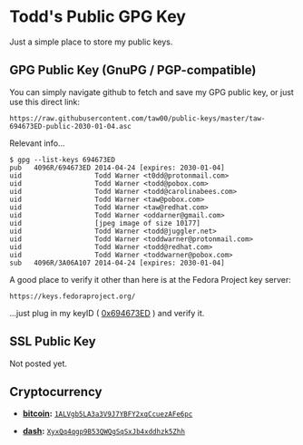 # Todd's Public GPG Key

Just a simple place to store my public keys.

## GPG Public Key (GnuPG / PGP-compatible)

You can simply navigate github to fetch and save my GPG public key, or just use this direct link:

    https://raw.githubusercontent.com/taw00/public-keys/master/taw-694673ED-public-2030-01-04.asc

Relevant info...

	$ gpg --list-keys 694673ED
	pub   4096R/694673ED 2014-04-24 [expires: 2030-01-04]
	uid                  Todd Warner <t0dd@protonmail.com>
	uid                  Todd Warner <todd@pobox.com>
	uid                  Todd Warner <todd@carolinabees.com>
	uid                  Todd Warner <taw@pobox.com>
	uid                  Todd Warner <taw@redhat.com>
	uid                  Todd Warner <oddarner@gmail.com>
	uid                  [jpeg image of size 10177]
	uid                  Todd Warner <todd@juggler.net>
	uid                  Todd Warner <toddwarner@protonmail.com>
	uid                  Todd Warner <todd@redhat.com>
	uid                  Todd Warner <toddwarner@pobox.com>
	sub   4096R/3A06A107 2014-04-24 [expires: 2030-01-04]




A good place to verify it other than here is at the Fedora Project key server:

    https://keys.fedoraproject.org/

...just plug in my keyID ( [0x694673ED](https://keys.fedoraproject.org/pks/lookup?search=0x694673ED&fingerprint=on&op=vindex) ) and verify it.

## SSL Public Key

Not posted yet.

## Cryptocurrency

* **[bitcoin](https://bitcoin.org):** [`1ALVgb5LA3a3V9J7YBFY2xqCcuezAFe6pc`](https://blockexplorer.com/address/1ALVgb5LA3a3V9J7YBFY2xqCcuezAFe6pc)

* **[dash](https://dash.org):** [`XyxQq4qgp9B53QWQgSqSxJb4xddhzk5Zhh`](https://explorer.dash.org/address/XyxQq4qgp9B53QWQgSqSxJb4xddhzk5Zhh)
